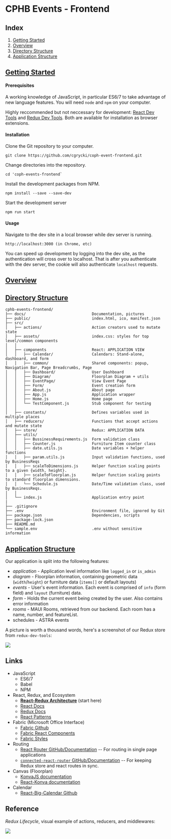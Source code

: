 # CPHB Events - Frontend


## Index

1. [Getting Started](#getting-started-anchor)
2. [Overview](#overview-anchor)
3. [Directory Structure](#dir-structure-anchor)
4. [Application Structure](#app-structure-anchor)


## [Getting Started](#getting-started-anchor)

#### Prerequisites

A working knowledge of JavaScript, in particular ES6/7 to take advantage of new language features. You will need `node` and `npm` on your computer.

Highly reccommended but not neccessary for development: [React Dev Tools](https://github.com/facebook/react-devtools) and [Redux Dev Tools](https://github.com/zalmoxisus/redux-devtools-extension). Both are available for installation as browser extensions.

#### Installation

Clone the Git repository to your computer.

```
git clone https://github.com/cgrycki/coph-event-frontend.git
```

Change directories into the repository.

```
cd 'coph-events-frontend`
```

Install the development packages from NPM.

```
npm install --save --save-dev
```

Start the development server

```
npm run start
```

#### Usage

Navigate to the dev site in a local browser while dev server is running.

```
http://localhost:3000 (in Chrome, etc) 
```

You can speed up development by logging into the dev site, as the authentication will cross over to localhost. That is after you authenticate with the dev server, the cookie will also authenticate `localhost` requests.


## [Overview](#overview-anchor)


## [Directory Structure](#dir-structure-anchor)

```
cphb-events-frontend/
├── docs/                             Documentation, pictures
├── public/                           index.html, ico, manifest.json
├── src/                            
│   ├── actions/                      Action creators used to mutate state
│   ├── assets/                       index.css: styles for top level/common components
│   │
│   ├── components                    React: APPLICATION VIEW
│   │   ├── Calendar/                 Calendars: Stand-alone, dashboard, and form
│   │   ├── common/                   Shared components: popup, Navigation Bar, Page Breadcrumbs, Page
│   │   ├── Dashboard/                User Dashboard
│   │   ├── Diagram/                  Floorplan Diagram + utils
│   │   ├── EventPage/                View Event Page
│   │   ├── Form/                     Event creation form
│   │   ├── About.js                  About page
│   │   ├── App.js                    Application wrapper
│   │   ├── Home.js                   Home page
│   │   └── TestComponent.js          Stub component for testing
│   │
│   ├── constants/                    Defines variables used in multiple places
│   ├── reducers/                     Functions that accept actions and mutate state
│   ├── store/                        Redux: APPLICATION DATA
│   ├── utils/
│   │   ├── BussinessRequirements.js  Form validation class
│   │   ├── Counter.js                Furniture Item counter class
│   │   ├── date.utils.js             Date variables + helper functions
│   │   ├── param.utils.js            Input validation functions, used by BusinessReqs
│   │   ├── scaleToDimensions.js      Helper function scaling points to a given {width, height}.
│   │   ├── scaleToFloorplan.js       Helper function scaling points to standard floorplan dimensions.
│   │   └── Schedule.js               Date/Time validation class, used by BusinessReqs.
│   │
│   └── index.js                      Application entry point
|
├── .gitignore
├── .env                              Environment file, ignored by Git
├── package.json                      Dependencies, scripts
├── package-lock.json
├── README.md
└── sample.env                        .env without sensitive information

```


## [Application Structure](#app-structure-anchor)

Our application is split into the following features:
  * *application* - Application level information like `logged_in` or `is_admin`
  * *diagram* - Floorplan information, containing geometric data (`width`/`height`) or furniture data (`items[]` or default layouts)
  * *events* - User's event information. Each event is comprised of `info` (form field) and `layout` (furniture) data.
  * *form* - Holds the current event being created by the user. Also contains error information
  * *rooms* - MAUI Rooms, retrieved from our backend. Each room has a name, number, and featureList.
  * schedules - ASTRA events

A picture is worth a thousand words, here's a screenshot of our Redux store from `redux-dev-tools`:

<img src='docs/pics/store-all.PNG'>




## Links

- JavaScript
  * ES6/7
  * Babel
  * NPM
- React, Redux, and Ecosystem
  * **[React-Redux Architecture](https://medium.com/mofed/react-redux-architecture-overview-7b3e52004b6e)** (start here)
  * [React Docs](https://reactjs.org/docs/getting-started.html)
  * [Redux Docs](https://redux.js.org/)
  * [React Patterns](https://reactpatterns.com/)
- Fabric (Microsoft Office Interface)
  - [Fabric Github](https://github.com/OfficeDev/office-ui-fabric-react)
  - [Fabric React Components](https://developer.microsoft.com/en-us/fabric#/components)
  - [Fabric Styles](https://developer.microsoft.com/en-us/fabric#/styles)
- Routing
  * [React Router GitHub/Documentation](https://github.com/ReactTraining/react-router) -- For routing in single page applications
  * [`connected-react-router` GitHub/Documentation](https://github.com/supasate/connected-react-router) -- For keeping Redux store and react routes in sync.
- Canvas (Floorplan)
  * [KonvaJS documentation](https://konvajs.github.io/docs/index.html)
  * [React-Konva documentation](https://konvajs.github.io/docs/react/)
- Calendar
  * [React-Big-Calendar Github](https://github.com/intljusticemission/react-big-calendar)
 

## Reference

*Redux Lifecycle*, visual example of actions, reducers, and middlewares:

<img src="docs/pics/redux-example.png" />
